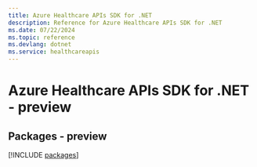 ```yaml
---
title: Azure Healthcare APIs SDK for .NET
description: Reference for Azure Healthcare APIs SDK for .NET
ms.date: 07/22/2024
ms.topic: reference
ms.devlang: dotnet
ms.service: healthcareapis
---
```

# Azure Healthcare APIs SDK for .NET - preview
## Packages - preview
[!INCLUDE [packages](healthcare-apis-index.md)]